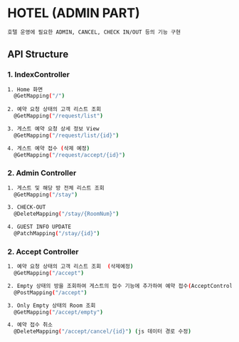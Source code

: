 

# HOTEL (ADMIN PART)

```bash
호텔 운영에 필요한 ADMIN, CANCEL, CHECK IN/OUT 등의 기능 구현
```

## API Structure

### 1. IndexController
```bash
1. Home 화면
  @GetMapping("/")
  
2. 예약 요청 상태의 고객 리스트 조회 
  @GetMapping("/request/list")

3. 게스트 예약 요청 상세 정보 View
  @GetMapping("/request/list/{id}")

4. 게스트 예약 접수 (삭제 예정)
  @GetMapping("/request/accept/{id}")
```
### 2. Admin Controller
```bash
1. 게스트 및 해당 방 전체 리스트 조회
  @GetMapping("/stay")

3. CHECK-OUT
  @DeleteMapping("/stay/{RoomNum}")

4. GUEST INFO UPDATE 
  @PatchMapping("/stay/{id}")
```

### 2. Accept Controller
```bash
1. 예약 요청 상태의 고객 리스트 조회  (삭제예정)
  @GetMapping("/accept")

2. Empty 상태의 방을 조회하여 게스트의 접수 기능에 추가하여 예약 접수(AcceptController 수정할것)
  @PostMapping("/accept")

3. Only Empty 상태의 Room 조회
  @GetMapping("/accept/empty")

4. 예약 접수 취소 
  @DeleteMapping("/accept/cancel/{id}") (js 데이터 경로 수정)
```